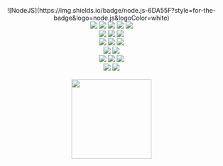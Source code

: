 <div align="center">
![NodeJS](https://img.shields.io/badge/node.js-6DA55F?style=for-the-badge&logo=node.js&logoColor=white)
 <br/>
<img src="https://img.shields.io/badge/React-61DAFB?style=for-the-badge&logo=React&logoColor=black">
<img src="https://img.shields.io/badge/Next.js-000000?style=for-the-badge&logo=Next.js&logoColor=white">
<img src="https://img.shields.io/badge/TypeScript-3178C6?style=for-the-badge&logo=TypeScript&logoColor=white">
<img src="https://img.shields.io/badge/JavaScript-F7DF1E?style=for-the-badge&logo=JavaScript&logoColor=black">
<img src="https://img.shields.io/badge/HTML5-E34F26?style=for-the-badge&logo=HTML5&logoColor=white">
<br/>
<img src="https://img.shields.io/badge/React_Router-CA4245?style=for-the-badge&logo=react-router&logoColor=white">
<img src="https://img.shields.io/badge/Redux-764ABC?style=for-the-badge&logo=Redux&logoColor=white">
<img src="https://img.shields.io/badge/-React%20Query-FF4154?style=for-the-badge&logo=react%20query&logoColor=white">
<br/>
<img src="https://img.shields.io/badge/Tailwind CSS-06B6D4?style=for-the-badge&logo=Tailwind CSS&logoColor=white">
<img src="https://img.shields.io/badge/Styled Components-DB7093?style=for-the-badge&logo=styled-components&logoColor=white">
<img src="https://img.shields.io/badge/CSS3-1572B6?style=for-the-badge&logo=CSS3&logoColor=white">
<br/>
<!-- <img src="https://img.shields.io/badge/Yarn-2C8EBB?style=for-the-badge&logo=yarn&logoColor=white"> -->
<img src="https://img.shields.io/badge/Vite-646CFF?style=for-the-badge&logo=vite&logoColor=white">
<!-- <img src="https://img.shields.io/badge/webpack-8DD6F9?style=for-the-badge&logo=webpack&logoColor=black"> -->
<img src="https://img.shields.io/badge/eslint-4B32C3?style=for-the-badge&logo=eslint&logoColor=white">
<br/>
<img src="https://img.shields.io/badge/Vercel-f0f0f0?style=for-the-badge&logo=Vercel&logoColor=black">
<img src="https://img.shields.io/badge/GitHub-181717?style=for-the-badge&logo=GitHub&logoColor=white">
<img src="https://img.shields.io/badge/VSCode-007ACC?style=for-the-badge&logo=VisualStudioCode&logoColor=white">
<br/>
<img src="https://img.shields.io/badge/slack-633d68?style=for-the-badge&logo=slack&logoColor=white">
<img src="https://img.shields.io/badge/notion-eeeeee?style=for-the-badge&logo=notion&logoColor=black">
</div>

<br/>
 
<div align="center">
<!--   <img src="https://github-readme-stats.vercel.app/api/top-langs/?username=taeyun01&layout=compact&theme=graywhite" height="180px" /> -->
  <img src="https://github-readme-stats.vercel.app/api?username=taeyun01&show_icons=true&theme=graywhite" height="180px" />
</div>

